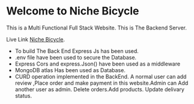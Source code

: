 # Welcome to Niche Bicycle
This is a Multi Functional Full Stack Website.
This is The Backend Server.

Live Link [Niche Bicycle](https://niche-product-website.web.app/home).

- To build The Back End Express Js has been used.
- .env file have been used to secure the Database.
-  Express Cors and express.Json() have been used as a middleware
- MongoDB atlas Has been used as Database.
- CURD operation implemented in the BackEnd. A normal user can add review ,Place order and make payment in this website.Admin can Add another user as admin. Delete orders.Add products. Update delivary status.
